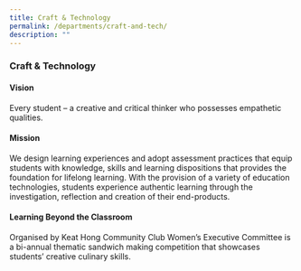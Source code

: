 ```yaml
---
title: Craft & Technology
permalink: /departments/craft-and-tech/
description: ""
---
```

### **Craft & Technology**
#### **Vision**
Every student – a creative and critical thinker who possesses empathetic qualities.

#### **Mission**
We design learning experiences and adopt assessment practices that equip students with knowledge, skills and learning dispositions that provides the foundation for lifelong learning. With the provision of a variety of education technologies, students experience authentic learning through the investigation, reflection and creation of their end-products.

#### **Learning Beyond the Classroom**
Organised by Keat Hong Community Club Women’s Executive Committee is a bi-annual thematic sandwich making competition that showcases students’ creative culinary skills.
